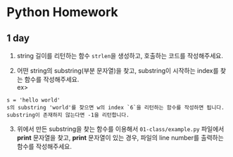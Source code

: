 # Python Homework

## 1 day

1. string 길이를 리턴하는 함수 `strlen`을 생성하고, 호출하는 코드를 작성해주세요.  

2. 어떤 string의 substring(부분 문자열)을 찾고, substring이 시작하는 index를 찾는 함수를 작성해주세요.  
ex>
```
s = 'hello world'
s의 substring 'world'를 찾으면 w의 index `6`을 리턴하는 함수를 작성하면 됩니다.
substring이 존재하지 않는다면 -1을 리턴합니다.
```

3. 위에서 만든 substring을 찾는 함수를 이용해서 `01-class/example.py` 파일에서 **print** 문자열을 찾고, 
**print** 문자열이 있는 경우, 파일의 line number를 출력하는 함수를 작성해주세요. 
